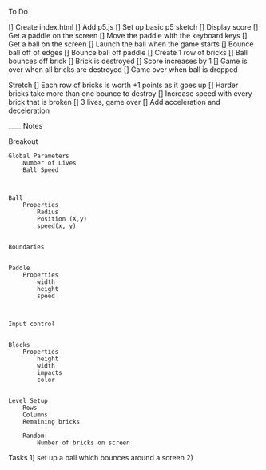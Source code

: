 To Do

[] Create index.html
[] Add p5.js
[] Set up basic p5 sketch
[] Display score
[] Get a paddle on the screen
[] Move the paddle with the keyboard keys
[] Get a ball on the screen
[] Launch the ball when the game starts
[] Bounce ball off of edges
[] Bounce ball off paddle
[] Create 1 row of bricks
[] Ball bounces off brick
[] Brick is destroyed
[] Score increases by 1
[] Game is over when all bricks are destroyed
[] Game over when ball is dropped

Stretch
[] Each row of bricks is worth +1 points as it goes up
[] Harder bricks take more than one bounce to destroy
[] Increase speed with every brick that is broken
[] 3 lives, game over
[] Add acceleration and deceleration


____ Notes

Breakout

    Global Parameters
        Number of Lives
        Ball Speed



    Ball
        Properties
            Radius
            Position (X,y)
            speed(x, y)


    Boundaries


    Paddle
        Properties
            width
            height
            speed
    


    Input control


    Blocks
        Properties
            height
            width
            impacts
            color


    Level Setup
        Rows
        Columns
        Remaining bricks

        Random:
            Number of bricks on screen
        

Tasks
    1) set up a ball which bounces around a screen
    2) 